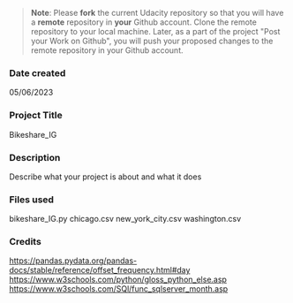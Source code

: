 >**Note**: Please **fork** the current Udacity repository so that you will have a **remote** repository in **your** Github account. Clone the remote repository to your local machine. Later, as a part of the project "Post your Work on Github", you will push your proposed changes to the remote repository in your Github account.

### Date created
05/06/2023

### Project Title
Bikeshare_IG

### Description
Describe what your project is about and what it does

### Files used
bikeshare_IG.py
chicago.csv
new_york_city.csv
washington.csv

### Credits
https://pandas.pydata.org/pandas-docs/stable/reference/offset_frequency.html#day
https://www.w3schools.com/python/gloss_python_else.asp
https://www.w3schools.com/SQl/func_sqlserver_month.asp

